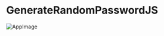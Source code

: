 # GenerateRandomPasswordJS
![AppImage](https://github.com/Sameer-Shaik91210/GenerateRandomPasswordJS/assets/123362821/08a20d95-6a32-4033-93c0-8109b9ffe8e2)
